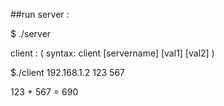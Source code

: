 ##run
server :

$ ./server

client : ( syntax:  client [servername] [val1] [val2] )

$./client  192.168.1.2  123 567 

123 + 567 = 690

